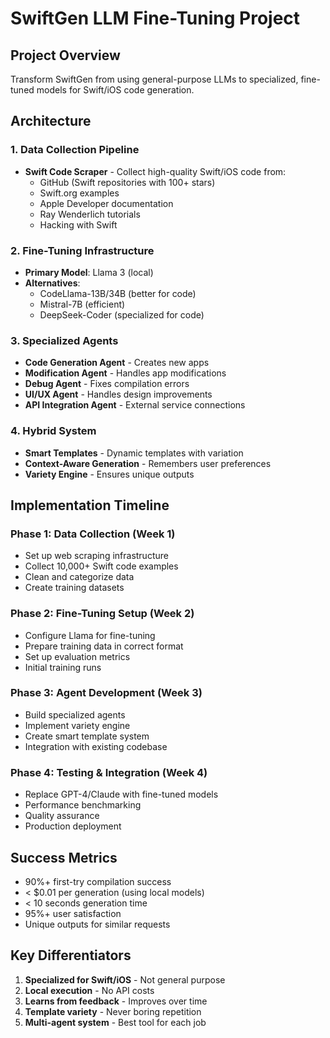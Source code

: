 # SwiftGen LLM Fine-Tuning Project

## Project Overview
Transform SwiftGen from using general-purpose LLMs to specialized, fine-tuned models for Swift/iOS code generation.

## Architecture

### 1. Data Collection Pipeline
- **Swift Code Scraper** - Collect high-quality Swift/iOS code from:
  - GitHub (Swift repositories with 100+ stars)
  - Swift.org examples
  - Apple Developer documentation
  - Ray Wenderlich tutorials
  - Hacking with Swift

### 2. Fine-Tuning Infrastructure
- **Primary Model**: Llama 3 (local)
- **Alternatives**: 
  - CodeLlama-13B/34B (better for code)
  - Mistral-7B (efficient)
  - DeepSeek-Coder (specialized for code)

### 3. Specialized Agents
- **Code Generation Agent** - Creates new apps
- **Modification Agent** - Handles app modifications
- **Debug Agent** - Fixes compilation errors
- **UI/UX Agent** - Handles design improvements
- **API Integration Agent** - External service connections

### 4. Hybrid System
- **Smart Templates** - Dynamic templates with variation
- **Context-Aware Generation** - Remembers user preferences
- **Variety Engine** - Ensures unique outputs

## Implementation Timeline

### Phase 1: Data Collection (Week 1)
- Set up web scraping infrastructure
- Collect 10,000+ Swift code examples
- Clean and categorize data
- Create training datasets

### Phase 2: Fine-Tuning Setup (Week 2)
- Configure Llama for fine-tuning
- Prepare training data in correct format
- Set up evaluation metrics
- Initial training runs

### Phase 3: Agent Development (Week 3)
- Build specialized agents
- Implement variety engine
- Create smart template system
- Integration with existing codebase

### Phase 4: Testing & Integration (Week 4)
- Replace GPT-4/Claude with fine-tuned models
- Performance benchmarking
- Quality assurance
- Production deployment

## Success Metrics
- 90%+ first-try compilation success
- < $0.01 per generation (using local models)
- < 10 seconds generation time
- 95%+ user satisfaction
- Unique outputs for similar requests

## Key Differentiators
1. **Specialized for Swift/iOS** - Not general purpose
2. **Local execution** - No API costs
3. **Learns from feedback** - Improves over time
4. **Template variety** - Never boring repetition
5. **Multi-agent system** - Best tool for each job